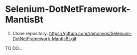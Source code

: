 # Selenium-DotNetFramework-MantisBt

1. Clone repository: https://github.com/ramonvos/Selenium-DotNetFramework-MantisBt.git

TO DO...

